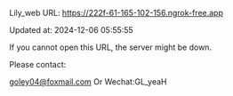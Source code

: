 Lily_web URL: https://222f-61-165-102-156.ngrok-free.app

Updated at: 2024-12-06 05:55:55

If you cannot open this URL, the server might be down.

Please contact: 

goley04@foxmail.com Or Wechat:GL_yeaH